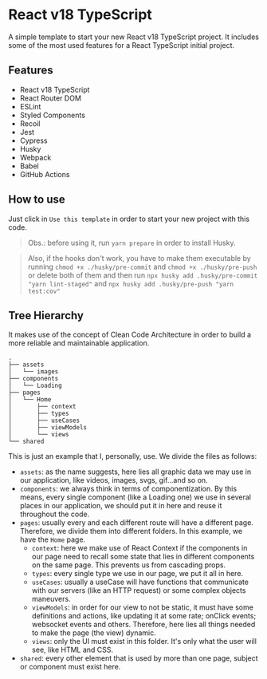 # React v18 TypeScript
A simple template to start your new React v18 TypeScript project. It includes some of the most used features for a React TypeScript initial project.

## Features
- React v18 TypeScript
- React Router DOM
- ESLint
- Styled Components
- Recoil
- Jest
- Cypress
- Husky
- Webpack
- Babel
- GitHub Actions

## How to use
Just click in `Use this template` in order to start your new project with this code.

> Obs.: before using it, run ```yarn prepare``` in order to install Husky.

> Also, if the hooks don't work, you have to make them executable by running `chmod +x ./husky/pre-commit` and `chmod +x ./husky/pre-push` or delete both of them and then run `npx husky add .husky/pre-commit "yarn lint-staged"` and `npx husky add .husky/pre-push "yarn test:cov" `

## Tree Hierarchy
It makes use of the concept of Clean Code Architecture in order to build a more reliable and maintainable application.

```
.
├── assets
│   └── images
├── components
│   └── Loading
├── pages
│   └── Home
│       ├── context
│       ├── types
│       ├── useCases
│       ├── viewModels
│       └── views
└── shared
```

This is just an example that I, personally, use.
We divide the files as follows:

- `assets`: as the name suggests, here lies all graphic data we may use in our application, like videos, images, svgs, gif...and so on.
- `components`: we always think in terms of componentization. By this means, every single component (like a Loading one) we use in several places in our application, we should put it in here and reuse it throughout the code.
- `pages`: usually every and each different route will have a different page. Therefore, we divide them into different folders. In this example, we have the `Home` page.
  - `context`: here we make use of React Context if the components in our page need to recall some state that lies in different components on the same page. This prevents us from cascading props.
  - `types`: every single type we use in our page, we put it all in here.
  - `useCases`: usually a useCase will have functions that communicate with our servers (like an HTTP request) or some complex objects maneuvers.
  - `viewModels`: in order for our view to not be static, it must have some definitions and actions, like updating it at some rate; onClick events; websocket events and others. Therefore, here lies all things needed to make the page (the view) dynamic.
  - `views`: only the UI must exist in this folder. It's only what the user will see, like HTML and CSS.
- `shared`: every other element that is used by more than one page, subject or component must exist here.